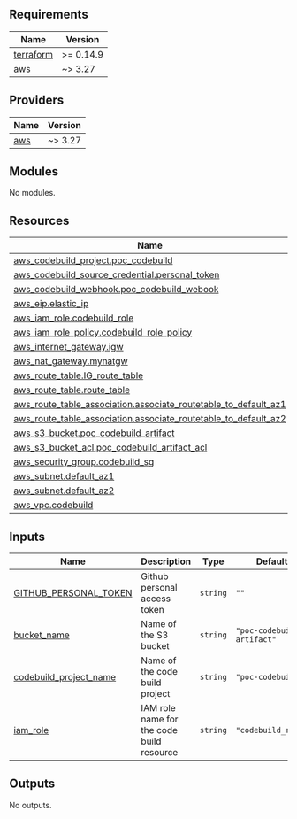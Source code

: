 ## Requirements

| Name | Version |
|------|---------|
| <a name="requirement_terraform"></a> [terraform](#requirement\_terraform) | >= 0.14.9 |
| <a name="requirement_aws"></a> [aws](#requirement\_aws) | ~> 3.27 |

## Providers

| Name | Version |
|------|---------|
| <a name="provider_aws"></a> [aws](#provider\_aws) | ~> 3.27 |

## Modules

No modules.

## Resources

| Name | Type |
|------|------|
| [aws_codebuild_project.poc_codebuild](https://registry.terraform.io/providers/hashicorp/aws/latest/docs/resources/codebuild_project) | resource |
| [aws_codebuild_source_credential.personal_token](https://registry.terraform.io/providers/hashicorp/aws/latest/docs/resources/codebuild_source_credential) | resource |
| [aws_codebuild_webhook.poc_codebuild_webook](https://registry.terraform.io/providers/hashicorp/aws/latest/docs/resources/codebuild_webhook) | resource |
| [aws_eip.elastic_ip](https://registry.terraform.io/providers/hashicorp/aws/latest/docs/resources/eip) | resource |
| [aws_iam_role.codebuild_role](https://registry.terraform.io/providers/hashicorp/aws/latest/docs/resources/iam_role) | resource |
| [aws_iam_role_policy.codebuild_role_policy](https://registry.terraform.io/providers/hashicorp/aws/latest/docs/resources/iam_role_policy) | resource |
| [aws_internet_gateway.igw](https://registry.terraform.io/providers/hashicorp/aws/latest/docs/resources/internet_gateway) | resource |
| [aws_nat_gateway.mynatgw](https://registry.terraform.io/providers/hashicorp/aws/latest/docs/resources/nat_gateway) | resource |
| [aws_route_table.IG_route_table](https://registry.terraform.io/providers/hashicorp/aws/latest/docs/resources/route_table) | resource |
| [aws_route_table.route_table](https://registry.terraform.io/providers/hashicorp/aws/latest/docs/resources/route_table) | resource |
| [aws_route_table_association.associate_routetable_to_default_az1](https://registry.terraform.io/providers/hashicorp/aws/latest/docs/resources/route_table_association) | resource |
| [aws_route_table_association.associate_routetable_to_default_az2](https://registry.terraform.io/providers/hashicorp/aws/latest/docs/resources/route_table_association) | resource |
| [aws_s3_bucket.poc_codebuild_artifact](https://registry.terraform.io/providers/hashicorp/aws/latest/docs/resources/s3_bucket) | resource |
| [aws_s3_bucket_acl.poc_codebuild_artifact_acl](https://registry.terraform.io/providers/hashicorp/aws/latest/docs/resources/s3_bucket_acl) | resource |
| [aws_security_group.codebuild_sg](https://registry.terraform.io/providers/hashicorp/aws/latest/docs/resources/security_group) | resource |
| [aws_subnet.default_az1](https://registry.terraform.io/providers/hashicorp/aws/latest/docs/resources/subnet) | resource |
| [aws_subnet.default_az2](https://registry.terraform.io/providers/hashicorp/aws/latest/docs/resources/subnet) | resource |
| [aws_vpc.codebuild](https://registry.terraform.io/providers/hashicorp/aws/latest/docs/resources/vpc) | resource |

## Inputs

| Name | Description | Type | Default | Required |
|------|-------------|------|---------|:--------:|
| <a name="input_GITHUB_PERSONAL_TOKEN"></a> [GITHUB\_PERSONAL\_TOKEN](#input\_GITHUB\_PERSONAL\_TOKEN) | Github personal access token | `string` | `""` | no |
| <a name="input_bucket_name"></a> [bucket\_name](#input\_bucket\_name) | Name of the S3 bucket | `string` | `"poc-codebuild-artifact"` | no |
| <a name="input_codebuild_project_name"></a> [codebuild\_project\_name](#input\_codebuild\_project\_name) | Name of the code build project | `string` | `"poc-codebuild"` | no |
| <a name="input_iam_role"></a> [iam\_role](#input\_iam\_role) | IAM role name for the code build resource | `string` | `"codebuild_role"` | no |

## Outputs

No outputs.
